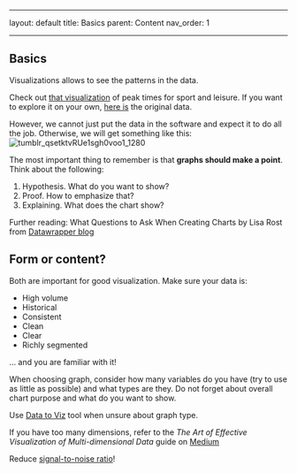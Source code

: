 
---
layout: default
title: Basics
parent: Content
nav_order: 1

---
## Basics

Visualizations allows to see the patterns in the data. 

Check out [that visualization](https://bl.ocks.org/armollica/3b5f83836c1de5cca7b1d35409a013e3) of peak times for sport and leisure. If you want to explore it on your own, [here is](https://www.kaggle.com/bls/american-time-use-survey) the original data.

However, we cannot just put the data in the software and expect it to do all the job. Otherwise, we will get something like this:
![tumblr_qsetktvRUe1sgh0voo1_1280](https://user-images.githubusercontent.com/47871121/126733193-9bdf5ac2-7e58-457b-bac0-0f77267631e2.png)

The most important thing to remember is that **graphs should make a point**. Think about the following:
1. Hypothesis. What do you want to show?
2. Proof. How to emphasize that?
3. Explaining. What does the chart show?

Further reading: What Questions to Ask When Creating Charts by Lisa Rost from [Datawrapper blog](https://blog.datawrapper.de/better-charts/) 

## Form or content?

Both are important for good visualization. Make sure your data is: 
* High volume
* Historical 
* Consistent
* Clean 
* Clear
* Richly segmented

... and you are familiar with it! 

When choosing graph, consider how many variables do you have (try to use as little as possible) and what types are they. Do not forget about overall chart purpose and what do you want to show. 

Use [Data to Viz](https://www.data-to-viz.com/) tool when unsure about graph type.

If you have too many dimensions, refer to the *The Art of Effective Visualization of Multi-dimensional Data* guide on [Medium](https://towardsdatascience.com/the-art-of-effective-visualization-of-multi-dimensional-data-6c7202990c57) 

Reduce [signal-to-noise ratio](https://rkabacoff.github.io/datavis/Advice.html#signal-to-noise-ratio)!

